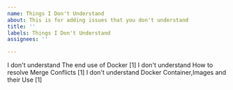 ```yaml
---
name: Things I Don't Understand
about: This is for adding issues that you don't understand
title: ''
labels: Things I Don't Understand
assignees: ''

---
```



I don't understand The end use of Docker [1]
I don't understand How to resolve Merge Conflicts [1]
I don't understand Docker Container,Images and their Use [1]


